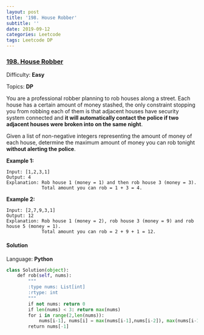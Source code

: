 ```yaml
---
layout: post
title: '198. House Robber'
subtitle: ''
date: 2019-09-12
categories: Leetcode
tags: Leetcode DP
---
```

### [198\. House Robber](https://leetcode.com/problems/house-robber/)

Difficulty: **Easy**

Topics: **DP**

You are a professional robber planning to rob houses along a street. Each house has a certain amount of money stashed, the only constraint stopping you from robbing each of them is that adjacent houses have security system connected and **it will automatically contact the police if two adjacent houses were broken into on the same night**.

Given a list of non-negative integers representing the amount of money of each house, determine the maximum amount of money you can rob tonight **without alerting the police**.

**Example 1:**

```
Input: [1,2,3,1]
Output: 4
Explanation: Rob house 1 (money = 1) and then rob house 3 (money = 3).
             Total amount you can rob = 1 + 3 = 4.
```

**Example 2:**

```
Input: [2,7,9,3,1]
Output: 12
Explanation: Rob house 1 (money = 2), rob house 3 (money = 9) and rob house 5 (money = 1).
             Total amount you can rob = 2 + 9 + 1 = 12.
```


#### Solution

Language: **Python**

```python
class Solution(object):
    def rob(self, nums):
        """
        :type nums: List[int]
        :rtype: int
        """
        if not nums: return 0
        if len(nums) < 3: return max(nums)
        for i in range(2,len(nums)):
            nums[i-1], nums[i] = max(nums[i-1],nums[i-2]), max(nums[i-1], nums[i]+nums[i-2])
        return nums[-1]
```